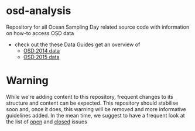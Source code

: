 # osd-analysis
Repository for all Ocean Sampling Day related source code with information on how-to access OSD data

* check out the these Data Guides get an overview of
  * [OSD 2014 data](https://github.com/MicroB3-IS/osd-analysis/wiki/Guide-to-OSD-2014-data)
  * [OSD 2015 data](https://github.com/MicroB3-IS/osd-analysis/wiki/OSD-2015-Data-Guide)

# Warning
While we're adding content to this repository, frequent changes to its structure and content can be expected. This repository should stabilise soon and, once it does, this warning will be removed and more informative guidelines added. In the mean time, we suggest to have a frequent look at the list of [open](https://github.com/MicroB3-IS/osd-analysis/issues) and [closed](https://github.com/MicroB3-IS/osd-analysis/issues?utf8=%E2%9C%93&q=is%3Aissue+is%3Aclosed) issues


